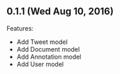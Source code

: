 ## 0.1.1 (Wed Aug 10, 2016)
Features:
  - Add Tweet model
  - Add Document model
  - Add Annotation model
  - Add User model
